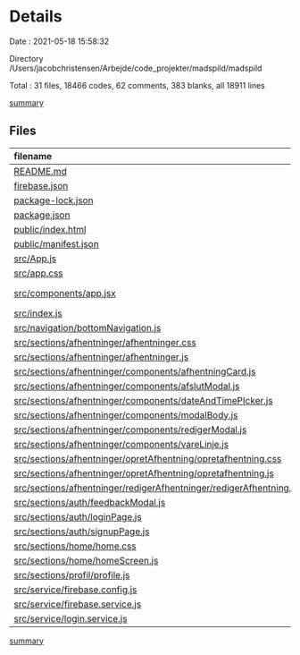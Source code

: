 # Details

Date : 2021-05-18 15:58:32

Directory /Users/jacobchristensen/Arbejde/code_projekter/madspild/madspild

Total : 31 files,  18466 codes, 62 comments, 383 blanks, all 18911 lines

[summary](results.md)

## Files
| filename | language | code | comment | blank | total |
| :--- | :--- | ---: | ---: | ---: | ---: |
| [README.md](/README.md) | Markdown | 21 | 0 | 15 | 36 |
| [firebase.json](/firebase.json) | JSON | 7 | 10 | 0 | 17 |
| [package-lock.json](/package-lock.json) | JSON | 16,583 | 0 | 1 | 16,584 |
| [package.json](/package.json) | JSON | 49 | 0 | 2 | 51 |
| [public/index.html](/public/index.html) | HTML | 30 | 24 | 2 | 56 |
| [public/manifest.json](/public/manifest.json) | JSON | 25 | 0 | 1 | 26 |
| [src/App.js](/src/App.js) | JavaScript | 39 | 1 | 17 | 57 |
| [src/app.css](/src/app.css) | CSS | 16 | 0 | 8 | 24 |
| [src/components/app.jsx](/src/components/app.jsx) | JavaScript React | 36 | 1 | 12 | 49 |
| [src/index.js](/src/index.js) | JavaScript | 9 | 0 | 3 | 12 |
| [src/navigation/bottomNavigation.js](/src/navigation/bottomNavigation.js) | JavaScript | 40 | 0 | 13 | 53 |
| [src/sections/afhentninger/afhentninger.css](/src/sections/afhentninger/afhentninger.css) | CSS | 0 | 0 | 1 | 1 |
| [src/sections/afhentninger/afhentninger.js](/src/sections/afhentninger/afhentninger.js) | JavaScript | 46 | 0 | 23 | 69 |
| [src/sections/afhentninger/components/afhentningCard.js](/src/sections/afhentninger/components/afhentningCard.js) | JavaScript | 125 | 1 | 22 | 148 |
| [src/sections/afhentninger/components/afslutModal.js](/src/sections/afhentninger/components/afslutModal.js) | JavaScript | 181 | 3 | 20 | 204 |
| [src/sections/afhentninger/components/dateAndTimePIcker.js](/src/sections/afhentninger/components/dateAndTimePIcker.js) | JavaScript | 17 | 0 | 8 | 25 |
| [src/sections/afhentninger/components/modalBody.js](/src/sections/afhentninger/components/modalBody.js) | JavaScript | 100 | 1 | 17 | 118 |
| [src/sections/afhentninger/components/redigerModal.js](/src/sections/afhentninger/components/redigerModal.js) | JavaScript | 173 | 1 | 20 | 194 |
| [src/sections/afhentninger/components/vareLinje.js](/src/sections/afhentninger/components/vareLinje.js) | JavaScript | 31 | 0 | 8 | 39 |
| [src/sections/afhentninger/opretAfhentning/opretafhentning.css](/src/sections/afhentninger/opretAfhentning/opretafhentning.css) | CSS | 16 | 0 | 5 | 21 |
| [src/sections/afhentninger/opretAfhentning/opretafhentning.js](/src/sections/afhentninger/opretAfhentning/opretafhentning.js) | JavaScript | 134 | 8 | 33 | 175 |
| [src/sections/afhentninger/redigerAfhentninger/redigerAfhentning.js](/src/sections/afhentninger/redigerAfhentninger/redigerAfhentning.js) | JavaScript | 136 | 1 | 22 | 159 |
| [src/sections/auth/feedbackModal.js](/src/sections/auth/feedbackModal.js) | JavaScript | 78 | 1 | 18 | 97 |
| [src/sections/auth/loginPage.js](/src/sections/auth/loginPage.js) | JavaScript | 89 | 1 | 14 | 104 |
| [src/sections/auth/signupPage.js](/src/sections/auth/signupPage.js) | JavaScript | 108 | 1 | 18 | 127 |
| [src/sections/home/home.css](/src/sections/home/home.css) | CSS | 15 | 0 | 7 | 22 |
| [src/sections/home/homeScreen.js](/src/sections/home/homeScreen.js) | JavaScript | 40 | 0 | 9 | 49 |
| [src/sections/profil/profile.js](/src/sections/profil/profile.js) | JavaScript | 159 | 7 | 18 | 184 |
| [src/service/firebase.config.js](/src/service/firebase.config.js) | JavaScript | 18 | 1 | 11 | 30 |
| [src/service/firebase.service.js](/src/service/firebase.service.js) | JavaScript | 117 | 0 | 27 | 144 |
| [src/service/login.service.js](/src/service/login.service.js) | JavaScript | 28 | 0 | 8 | 36 |

[summary](results.md)